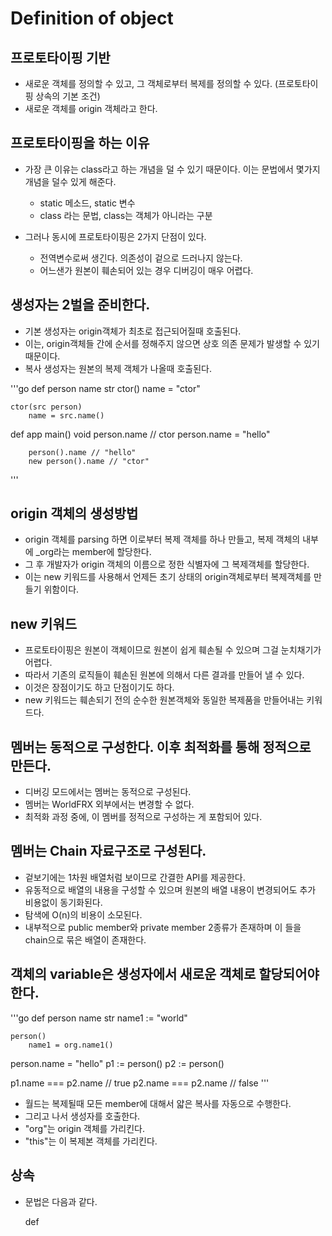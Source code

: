 # Definition of object

## 프로토타이핑 기반

* 새로운 객체를 정의할 수 있고, 그 객체로부터 복제를 정의할 수 있다. (프로토타이핑 상속의 기본 조건)
* 새로운 객체를 origin 객체라고 한다.

## 프로토타이핑을 하는 이유

* 가장 큰 이유는 class라고 하는 개념을 덜 수 있기 때문이다. 이는 문법에서 몇가지 개념을 덜수 있게 해준다.
    * static 메소드, static 변수
    * class 라는 문법, class는 객체가 아니라는 구분

* 그러나 동시에 프로토타이핑은 2가지 단점이 있다.
    * 전역변수로써 생긴다. 의존성이 겉으로 드러나지 않는다.
    * 어느샌가 원본이 훼손되어 있는 경우 디버깅이 매우 어렵다.

## 생성자는 2벌을 준비한다.

* 기본 생성자는 origin객체가 최초로 접근되어질때 호출된다.
* 이는, origin객체들 간에 순서를 정해주지 않으면 상호 의존 문제가 발생할 수 있기 때문이다.
* 복사 생성자는 원본의 복제 객체가 나올때 호출된다.

'''go
def person
    name str
    ctor()
        name = "ctor"

    ctor(src person)
        name = src.name()

def app
    main() void
        person.name // ctor
        person.name = "hello"

        person().name // "hello"
        new person().name // "ctor"
'''

## origin 객체의 생성방법

* origin 객체를 parsing 하면 이로부터 복제 객체를 하나 만들고, 복제 객체의 내부에 _org라는 member에 할당한다.
* 그 후 개발자가 origin 객체의 이름으로 정한 식별자에 그 복제객체를 할당한다.
* 이는 new 키워드를 사용해서 언제든 초기 상태의 origin객체로부터 복제객체를 만들기 위함이다.

## new 키워드

* 프로토타이핑은 원본이 객체이므로 원본이 쉽게 훼손될 수 있으며 그걸 눈치채기가 어렵다.
* 따라서 기존의 로직들이 훼손된 원본에 의해서 다른 결과를 만들어 낼 수 있다.
* 이것은 장점이기도 하고 단점이기도 하다.
* new 키워드는 훼손되기 전의 순수한 원본객체와 동일한 복제품을 만들어내는 키워드다.

## 멤버는 동적으로 구성한다. 이후 최적화를 통해 정적으로 만든다.

* 디버깅 모드에서는 멤버는 동적으로 구성된다.
* 멤버는 WorldFRX 외부에서는 변경할 수 없다.
* 최적화 과정 중에, 이 멤버를 정적으로 구성하는 게 포함되어 있다.

## 멤버는 Chain 자료구조로 구성된다.

* 겉보기에는 1차원 배열처럼 보이므로 간결한 API를 제공한다.
* 유동적으로 배열의 내용을 구성할 수 있으며 원본의 배열 내용이 변경되어도 추가 비용없이 동기화된다.
* 탐색에 O(n)의 비용이 소모된다.
* 내부적으로 public member와 private member 2종류가 존재하며 이 들을 chain으로 묶은 배열이 존재한다.

## 객체의 variable은 생성자에서 새로운 객체로 할당되어야 한다.

'''go
def person
    name str
    name1 := "world"

    person()
        name1 = org.name1()

person.name = "hello"
p1 := person()
p2 := person()

p1.name === p2.name // true
p2.name === p2.name // false
'''

* 월드는 복제될때 모든 member에 대해서 얇은 복사를 자동으로 수행한다.
* 그리고 나서 생성자를 호출한다.
* "org"는 origin 객체를 가리킨다.
* "this"는 이 복제본 객체를 가리킨다.

## 상속

* 문법은 다음과 같다.

    def <this-identifier> <identifier>
